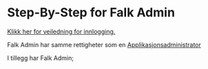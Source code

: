 # Step-By-Step for Falk Admin

[Klikk her for veiledning for innlogging.](LoggInn)

Falk Admin har samme rettigheter som en [Applikasjonsadministrator](Brukerdokumentasjon-appliokasjonsadmin)

I tillegg har Falk Admin;